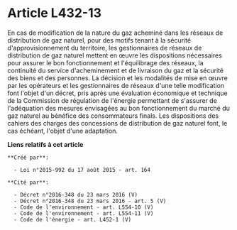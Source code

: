 # Article L432-13

En cas de modification de la nature du gaz acheminé dans les réseaux de distribution de gaz naturel, pour des motifs tenant à
la sécurité d'approvisionnement du territoire, les gestionnaires de réseaux de distribution de gaz naturel mettent en œuvre
les dispositions nécessaires pour assurer le bon fonctionnement et l'équilibrage des réseaux, la continuité du service
d'acheminement et de livraison du gaz et la sécurité des biens et des personnes. La décision et les modalités de mise en
œuvre par les opérateurs et les gestionnaires de réseaux d'une telle modification font l'objet d'un décret, pris après une
évaluation économique et technique de la Commission de régulation de l'énergie permettant de s'assurer de l'adéquation des
mesures envisagées au bon fonctionnement du marché du gaz naturel au bénéfice des consommateurs finals. Les dispositions des
cahiers des charges des concessions de distribution de gaz naturel font, le cas échéant, l'objet d'une adaptation.

**Liens relatifs à cet article**

	**Créé par**:

	  - Loi n°2015-992 du 17 août 2015 - art. 164

	**Cité par**:

	  - Décret n°2016-348 du 23 mars 2016 (V)
	  - Décret n°2016-348 du 23 mars 2016 - art. 5 (V)
	  - Code de l'environnement - art. L554-10 (V)
	  - Code de l'environnement - art. L554-11 (V)
	  - Code de l'énergie - art. L452-1 (V)
